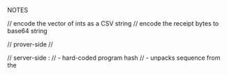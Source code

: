 NOTES

// encode the vector of ints as a CSV string
// encode the receipt bytes to base64 string

// prover-side
// 

// server-side :
// - hard-coded program hash
// - unpacks sequence from the 